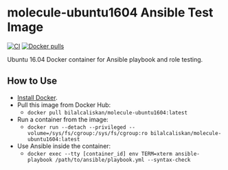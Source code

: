 # molecule-ubuntu1604 Ansible Test Image

[![CI](https://github.com/bilalcaliskan/molecule-ubuntu1604/workflows/Build/badge.svg?branch=master&event=push)](https://github.com/bilalcaliskan/molecule-ubuntu1604/actions?query=workflow%3ABuild)
[![Docker pulls](https://img.shields.io/docker/pulls/bilalcaliskan/molecule-ubuntu1604)](https://hub.docker.com/r/bilalcaliskan/molecule-ubuntu1604/)

Ubuntu 16.04 Docker container for Ansible playbook and role testing.

## How to Use
- [Install Docker](https://docs.docker.com/engine/installation/).
- Pull this image from Docker Hub:
  - `docker pull bilalcaliskan/molecule-ubuntu1604:latest`
- Run a container from the image:
  - `docker run --detach --privileged --volume=/sys/fs/cgroup:/sys/fs/cgroup:ro bilalcaliskan/molecule-ubuntu1604:latest`
- Use Ansible inside the container:
  - `docker exec --tty [container_id] env TERM=xterm ansible-playbook /path/to/ansible/playbook.yml --syntax-check`
